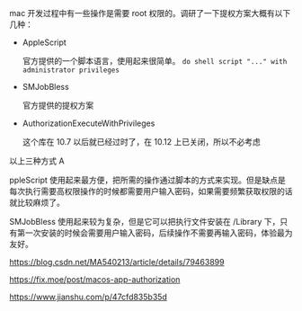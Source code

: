mac 开发过程中有一些操作是需要 root 权限的。调研了一下提权方案大概有以下几种：

- AppleScript

    官方提供的一个脚本语言，使用起来很简单。 `do shell script "..." with administrator privileges`

- SMJobBless

    官方提供的提权方案

- AuthorizationExecuteWithPrivileges

    这个库在 10.7 以后就已经过时了，在 10.12 上已关闭，所以不必考虑


以上三种方式 A

ppleScript 使用起来最方便，把所需的操作通过脚本的方式来实现。但是缺点是每次执行需要高权限操作的时候都需要用户输入密码，如果需要频繁获取权限的话就比较麻烦了。

SMJobBless 使用起来较为复杂，但是它可以把执行文件安装在 /Library 下，只有第一次安装的时候会需要用户输入密码，后续操作不需要再输入密码，体验最为友好。

https://blog.csdn.net/MA540213/article/details/79463899

https://fix.moe/post/macos-app-authorization

https://www.jianshu.com/p/47cfd835b35d